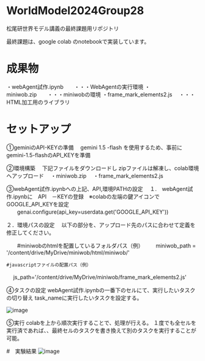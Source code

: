 # WorldModel2024Group28
松尾研世界モデル講義の最終課題用リポジトリ

最終課題は、google colab のnotebookで実装しています。

# 成果物
・webAgent試作.ipynb　　・・・WebAgentの実行環境
・miniwob.zip　　・・・miniwobの環境
・frame_mark_elements2.js 　・・・HTML加工用のライブラリ

# セットアップ

①geminiのAPI-KEYの準備
　gemini 1.5 -flash を使用するため、事前にgemini-1.5-flashのAPI_KEYを準備

②環境構築
　下記ファイルをダウンロードし zipファイルは解凍し、colab環境へアップロード
　・miniwob.zip
　・frame_mark_elements2.js

③webAgent試作.ipynbへの上記、API,環境PATHの設定
　１.　webAgent試作.ipynbに　API　－KEYの登録　※colabの左端の鍵アイコンでGOOGLE_API_KEYを設定
 　　genai.configure(api_key=userdata.get('GOOGLE_API_KEY'))

  ２．環境パスの設定
  　以下の部分を、アップロード先のパスに合わせて定義を修正してください。
   
　　#miniwobのhtmlを配置しているフォルダパス（例）
　　miniwob_path = '/content/drive/MyDrive/miniwob/html/miniwob/'
  
    #javascriptファイルの配置パス（例）
　  js_path='/content/drive/MyDrive/miniwob/frame_mark_elements2.js'

④タスクの設定
webAgent試作.ipynbの一番下のセルにて、実行したいタスクの切り替え
task_nameに実行したいタスクを設定する。

![image](https://github.com/user-attachments/assets/cba12621-05c2-46e8-acec-2f00926bde67)

⑤実行
colabを上から順次実行することで、処理が行える。
１度でも全セルを実行済であれば、、最終セルのタスクを書き換えて別のタスクを実行することが可能。

#　実験結果
![image](https://github.com/user-attachments/assets/0777011a-c69f-4ed0-a72e-2d92c99bf882)
